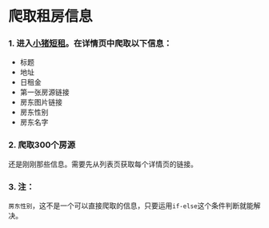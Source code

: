 # 爬取租房信息

### 1. 进入[小猪短租](http://www.xiaozhu.com/)。在详情页中爬取以下信息：

- 标题
- 地址
- 日租金
- 第一张房源链接
- 房东图片链接
- 房东性别
- 房东名字

### 2. 爬取300个房源

还是刚刚那些信息。需要先从列表页获取每个详情页的链接。

### 3. 注：

`房东性别`，这不是一个可以直接爬取的信息，只要运用`if-else`这个条件判断就能解决。

